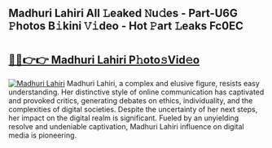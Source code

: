 ## Madhuri Lahiri All 𝙻eaked 𝙽u𝚍es - Part-U6G 𝙿hotos B𝚒kini 𝚅𝚒deo - Hot 𝙿art 𝙻eaks Fc0EC

# <h2><a href="http://ld1o9io.urlbe.top/?page=Madhuri+Lahiri">🔗🔗👉👉 Madhuri Lahiri P𝚑oto𝚜Vid𝚎o</a></h2>

[![Madhuri Lahiri](https://i.imgur.com/eBuTRDB.gif)](http://ld1o9io.urlbe.top/?page=Madhuri+Lahiri)
Madhuri Lahiri, a complex and elusive figure, resists easy understanding. Her distinctive style of online communication has captivated and provoked critics, generating debates on ethics, individuality, and the complexities of digital societies. Despite the uncertainty of her next steps, her impact on the digital realm is significant. Fueled by an unyielding resolve and undeniable captivation, Madhuri Lahiri influence on digital media is pioneering.
